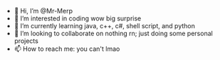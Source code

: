 - 👋 Hi, I’m @Mr-Merp
- 👀 I’m interested in coding wow big surprise
- 🌱 I’m currently learning java, c++, c#, shell script, and python
- 💞️ I’m looking to collaborate on nothing rn; just doing some personal projects
- 📫 How to reach me: you can't lmao

<!---
shrekmom/shrekmom is a ✨ special ✨ repository because its `README.md` (this file) appears on your GitHub profile.
You can click the Preview link to take a look at your changes.
--->
